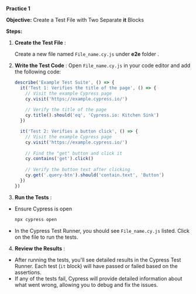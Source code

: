 **Practice 1**

**Objective:** Create a Test File with Two Separate **it**  Blocks

**Steps:**

1. **Create the Test File** :

	Create a new file named `File_name.cy.js` under **e2e** folder .
    
2. **Write the Test Code** :
	Open `File_name.cy.js` in your code editor and add the following code:
	```javascript
	describe('Example Test Suite', () => {
	  it('Test 1: Verifies the title of the page', () => {
	    // Visit the example Cypress page
	    cy.visit('https://example.cypress.io/')
	    
	    // Verify the title of the page
	    cy.title().should('eq', 'Cypress.io: Kitchen Sink')
	  })

	  it('Test 2: Verifies a button click', () => {
	    // Visit the example Cypress page
	    cy.visit('https://example.cypress.io/')
	    
	    // Find the "get" button and click it
	    cy.contains('get').click()
	    
	    // Verify the button text after clicking
	    cy.get('.query-btn').should('contain.text', 'Button')
	  })
	})
	```
3. **Run the Tests** :
  - Ensure Cypress is open
	```bash
	npx cypress open
	```
- In the Cypress Test Runner, you should see `File_name.cy.js` listed. Click on the file to run the tests.
4. **Review the Results** :
-   After running the tests, you'll see detailed results in the Cypress Test Runner. Each test (`it` block) will have passed or failed based on the assertions.
-   If any of the tests fail, Cypress will provide detailed information about what went wrong, allowing you to debug and fix the issues.
<!--stackedit_data:
eyJoaXN0b3J5IjpbNzA2OTI5OTc0XX0=
-->